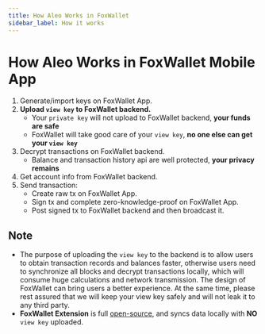 ```yaml
---
title: How Aleo Works in FoxWallet
sidebar_label: How it works
---
```


# How Aleo Works in FoxWallet Mobile App
1. Generate/import keys on FoxWallet App.
2. **Upload `view key` to FoxWallet backend.**
    * Your `private key` will not upload to FoxWallet backend, **your funds are safe**
    * FoxWallet will take good care of your `view key`, **no one else can get your `view key`**
3. Decrypt transactions on FoxWallet backend.
    * Balance and transaction history api are well protected, **your privacy remains**
4. Get account info from FoxWallet backend.
5. Send transaction:
    * Create raw tx on FoxWallet App.
    * Sign tx and complete zero-knowledge-proof on FoxWallet App.
    * Post signed tx to FoxWallet backend and then broadcast it.

## Note
* The purpose of uploading the `view key` to the backend is to allow users to obtain transaction records and balances faster, otherwise users need to synchronize all blocks and decrypt transactions locally, which will consume huge calculations and network transmission. The design of FoxWallet can bring users a better experience. At the same time, please rest assured that we will keep your view key safely and will not leak it to any third party.
* **FoxWallet Extension** is full [open-source](https://github.com/foxwallet/foxwallet-extension), and syncs data locally with **NO** `view key` uploaded.
